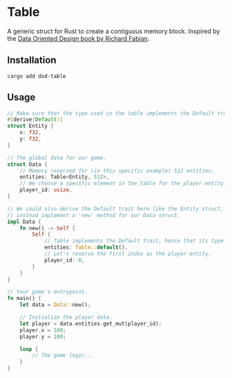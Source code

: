 # Table

A generic struct for Rust to create a contiguous memory block.
Inspired by the [Data Oriented Design book by Richard Fabian](https://www.dataorienteddesign.com/dodbook.pdf).

## Installation

```shell
cargo add dod-table
```

## Usage

```rust
// Make sure that the type used in the table implements the Default trait.
#[derive(Default)]
struct Entity {
    x: f32,
    y: f32,
}

// The global data for our game.
struct Data {
    // Memory reserved for (in this specific example) 512 entities.
    entities: Table<Entity, 512>,
    // We choose a specific element in the table for the player entity.
    player_id: usize,
}

// We could also derive the Default trait here like the Entity struct, but lets
// instead implement a 'new' method for our Data struct.
impl Data {
    fn new() -> Self {
        Self {
            // Table implements the Default trait, hence that its type also needs to implement it.
            entities: Table::default(),
            // Let's reserve the first index as the player entity.
            player_id: 0,
        }
    }
}

// Your game's entrypoint.
fn main() {
    let data = Data::new();

    // Initialize the player data.
    let player = data.entities.get_mut(player_id);
    player.x = 100;
    player.y = 100;

    loop {
        // The game logic...
    }
}
```
